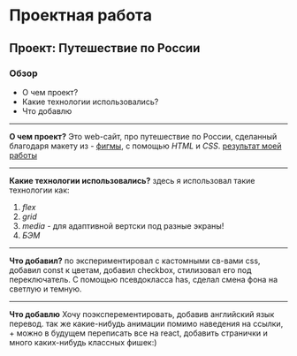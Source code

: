 # Проектная работа
## Проект: Путешествие по России
### Обзор
* О чем проект?
* Какие технологии использовались?
* Что добавлю
-----
**О чем проект?**
Это web-сайт, про путешествие по России, сделанный благодаря макету из - [фигмы](https://www.figma.com/file/5S2WSbEFL6awjVWJ0NWL8Q/Sprint-3_-Russia-_-desktop-%2B-mobile?type=design&node-id=62863-634&t=EuI1V1pjFPEGhSCJ-0), с помощью *HTML* и *CSS*. [результат моей работы](https://vanyagachist.github.io/russian-travel/)

-----
**Какие технологии использовались?**
здесь я использовал такие технологии как:
1. *flex*
2. *grid*
3. *media* - для адаптивной вертски под разные экраны!
4. *БЭМ*
-----

**Что добавил?**
по экспериментировал с кастомными св-вами css, добавил const к цветам, добавил checkbox, стилизовал его под переключатель. С помощью псевдокласса has, сделал смена фона на светлую и темную.

-----
**Что добавлю**
Хочу поэксперементировать, добавив английский язык перевод. так же какие-нибудь анимации помимо наведения на ссылки, + можно в будущем переписать все на react, добавить странички и много каких-нибудь классных фишек:)
